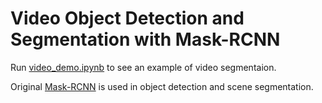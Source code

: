 # Video Object Detection and Segmentation with Mask-RCNN

Run [video_demo.ipynb](samples/video_demo.ipynb) to see an example of video segmentaion.

Original [Mask-RCNN](https://github.com/matterport/Mask_RCNN) is used in object detection and scene segmentation.
